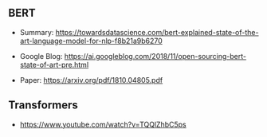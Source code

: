 ## BERT

- Summary: https://towardsdatascience.com/bert-explained-state-of-the-art-language-model-for-nlp-f8b21a9b6270

- Google Blog: https://ai.googleblog.com/2018/11/open-sourcing-bert-state-of-art-pre.html

- Paper: https://arxiv.org/pdf/1810.04805.pdf


## Transformers

- https://www.youtube.com/watch?v=TQQlZhbC5ps
